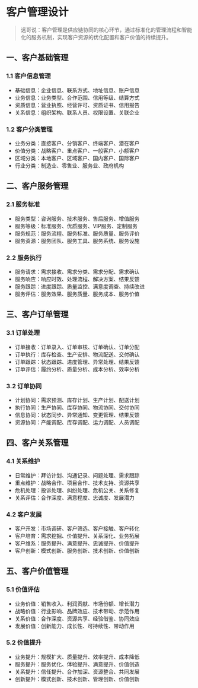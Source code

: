 # 客户管理设计

> 远哥说：客户管理是供应链协同的核心环节，通过标准化的管理流程和智能化的服务机制，实现客户资源的优化配置和客户价值的持续提升。

## 一、客户基础管理

### 1.1 客户信息管理
- 基础信息：企业信息、联系方式、地址信息、账户信息
- 业务信息：业务类型、合作范围、信用等级、结算方式
- 资质信息：营业执照、经营许可、资质证书、信用报告
- 关系信息：组织架构、联系人员、权限设置、关联企业

### 1.2 客户分类管理
- 业务分类：直接客户、分销客户、终端客户、潜在客户
- 价值分类：战略客户、重点客户、一般客户、小额客户
- 区域分类：本地客户、区域客户、国内客户、国际客户
- 行业分类：制造业、零售业、服务业、政府机构

## 二、客户服务管理

### 2.1 服务标准
- 服务类型：咨询服务、技术服务、售后服务、增值服务
- 服务等级：标准服务、优质服务、VIP服务、定制服务
- 服务规范：服务流程、服务标准、服务质量、服务评价
- 服务资源：服务团队、服务工具、服务系统、服务设施

### 2.2 服务执行
- 服务请求：需求接收、需求分类、需求分配、需求确认
- 服务响应：响应时效、处理流程、解决方案、结果反馈
- 服务跟踪：进度跟踪、质量监控、满意度调查、持续改进
- 服务评估：服务效果、服务质量、服务成本、服务价值

## 三、客户订单管理

### 3.1 订单处理
- 订单接收：订单录入、订单审核、订单确认、订单分配
- 订单执行：库存检查、生产安排、物流配送、交付确认
- 订单跟踪：状态跟踪、进度管理、异常处理、结果反馈
- 订单评估：履约分析、质量分析、成本分析、效率分析

### 3.2 订单协同
- 计划协同：需求预测、库存计划、生产计划、配送计划
- 执行协同：生产协同、库存协同、物流协同、交付协同
- 信息协同：状态同步、异常通知、变更管理、结果反馈
- 资源协同：产能调配、库存调配、运力调配、人员调配

## 四、客户关系管理

### 4.1 关系维护
- 日常维护：拜访计划、沟通记录、问题处理、需求跟踪
- 重点维护：战略合作、项目合作、技术支持、资源共享
- 危机处理：投诉处理、纠纷处理、危机公关、关系修复
- 关系评估：合作深度、满意程度、忠诚度、发展潜力

### 4.2 客户发展
- 客户开发：市场调研、客户筛选、客户接触、客户转化
- 客户培育：需求挖掘、价值提升、关系深化、业务拓展
- 客户维系：服务提升、满意提升、忠诚提升、价值提升
- 客户创新：模式创新、服务创新、技术创新、价值创新

## 五、客户价值管理

### 5.1 价值评估
- 业务价值：销售收入、利润贡献、市场份额、增长潜力
- 战略价值：行业影响、品牌效应、技术带动、示范作用
- 关系价值：合作深度、资源共享、经验借鉴、协同效应
- 发展价值：创新能力、成长性、可持续性、带动作用

### 5.2 价值提升
- 业务提升：规模扩大、质量提升、效率提升、成本降低
- 服务提升：服务优化、体验提升、满意提升、价值创造
- 关系提升：信任提升、合作加深、资源整合、共同发展
- 创新提升：模式创新、技术创新、管理创新、价值创新
